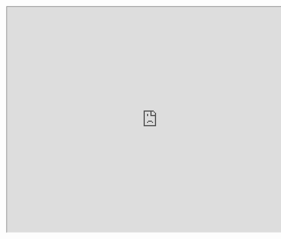 <iframe src="https://uploads.knightlab.com/storymapjs/c90a6c6739e49a9f359604662bcef189/mural/index.html" width=800 height=600></iframe>
